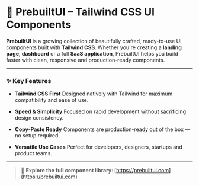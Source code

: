 # 🚀 PrebuiltUI – Tailwind CSS UI Components

**PrebuiltUI** is a growing collection of beautifully crafted, ready-to-use UI components built with **Tailwind CSS**. Whether you're creating a **landing page**, **dashboard** or a full **SaaS application**, PrebuiltUI helps you build faster with clean, responsive and production-ready components.

---

### ✨ Key Features

* **Tailwind CSS First**
  Designed natively with Tailwind for maximum compatibility and ease of use.

* **Speed & Simplicity**
  Focused on rapid development without sacrificing design consistency.

* **Copy-Paste Ready**
  Components are production-ready out of the box — no setup required.

* **Versatile Use Cases**
  Perfect for developers, designers, startups and product teams.

---
> 🔗 **Explore the full component library**: [https://prebuiltui.com](https://prebuiltui.com)
